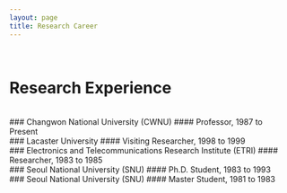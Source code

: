 ```yaml
---
layout: page
title: Research Career
---
```


<br/>


# Research Experience

<br/>
### Changwon National University (CWNU)
#### Professor, 1987 to Present
<br/>
### Lacaster University
#### Visiting Researcher,	1998 to 1999
<br/>
### Electronics and Telecommunications Research Institute (ETRI)
#### Researcher,	1983 to 1985
<br/>
### Seoul National University (SNU)
#### Ph.D. Student, 1983 to 1993
<br/>
### Seoul National University (SNU)
#### Master Student, 1981 to 1983

